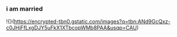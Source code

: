 ### i am married
!{}(https://encrypted-tbn0.gstatic.com/images?q=tbn:ANd9GcQxz-c0JHiFfLxgDJY5uFkX1XTbcopWMb8PAA&usqp=CAU)
